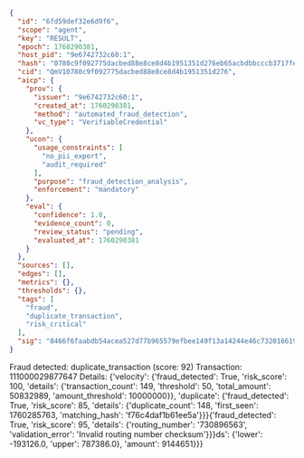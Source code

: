 ```json
{
  "id": "6fd59def32e6d9f6",
  "scope": "agent",
  "key": "RESULT",
  "epoch": 1760290381,
  "host_pid": "9e6742732c60:1",
  "hash": "0780c9f092775dacbed88e8ce8d4b1951351d276eb65acbdbbcccb3717fe43ca",
  "cid": "QmV10780c9f092775dacbed88e8ce8d4b1951351d276",
  "aicp": {
    "prov": {
      "issuer": "9e6742732c60:1",
      "created_at": 1760290381,
      "method": "automated_fraud_detection",
      "vc_type": "VerifiableCredential"
    },
    "ucon": {
      "usage_constraints": [
        "no_pii_export",
        "audit_required"
      ],
      "purpose": "fraud_detection_analysis",
      "enforcement": "mandatory"
    },
    "eval": {
      "confidence": 1.0,
      "evidence_count": 0,
      "review_status": "pending",
      "evaluated_at": 1760290381
    }
  },
  "sources": [],
  "edges": [],
  "metrics": {},
  "thresholds": {},
  "tags": [
    "fraud",
    "duplicate_transaction",
    "risk_critical"
  ],
  "sig": "8466f6faabdb54acea527d77b965579efbee149f13a14244e46c73201661953e"
}
```

Fraud detected: duplicate_transaction (score: 92)
Transaction: 111000029877647
Details: {'velocity': {'fraud_detected': True, 'risk_score': 100, 'details': {'transaction_count': 149, 'threshold': 50, 'total_amount': 50832989, 'amount_threshold': 10000000}}, 'duplicate': {'fraud_detected': True, 'risk_score': 85, 'details': {'duplicate_count': 148, 'first_seen': 1760285763, 'matching_hash': 'f76c4daf1b61ee5a'}}}{'fraud_detected': True, 'risk_score': 95, 'details': {'routing_number': '730896563', 'validation_error': 'Invalid routing number checksum'}}}ds': {'lower': -193126.0, 'upper': 787386.0}, 'amount': 9144651}}}